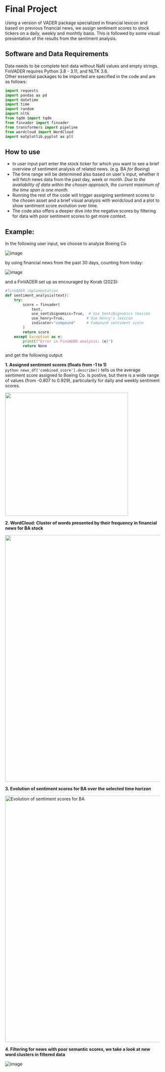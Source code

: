 # Final Project
Using a version of VADER package specialized in financial lexicon and based on previous financial news, we assign sentiment scores to stock tickers on a daily, weekly and monhtly basis.
This is followed by some visual presentation of the results from the sentiment analysis.

## Software and Data Requirements 

Data needs to be complete text data without NaN values and empty strings. 
FinVADER requires Python 3.8 - 3.11, and NLTK 3.6.  
Other essential packages to be imported are specified in the code and are as follows:
```python
import requests
import pandas as pd
import datetime
import time
import random
import nltk
from tqdm import tqdm
from finvader import finvader
from transformers import pipeline
from wordcloud import WordCloud
import matplotlib.pyplot as plt
```
## How to use

- In user input part enter the stock ticker for which you want to see a brief overview of sentiment analysis of related news. (e.g. BA *for Boeing*)  
- The time range will be determined also based on user's input, whether it will fetch news data from the past day, week or month. *Due to the availability of data within the chosen approach, the current maximum of the time span is one month.*  
- Running the rest of the code will trigger assigning sentiment scores to the chosen asset and a brief visual analysis with wordcloud and a plot to show sentiment score evolution over time.  
- The code also offers a deeper dive into the negative scores by filtering for data with poor sentiment scores to get more context.

## Example:

In the following user input, we choose to analyze Boeing Co
  
![image](https://github.com/user-attachments/assets/a1cb13dd-737a-4f33-9880-9da90e7e49e4)

by using financial news from the past 30 days, counting from today:  
  
![image](https://github.com/user-attachments/assets/659c9615-23e2-4b63-b911-374bbb2e2a55)

and a FinVADER set up as encouraged by Korab (2023):  

```python
#finVADER implementation
def sentiment_analysis(text):
    try:
        score = finvader(
            text,
            use_sentibignomics=True,  # Use SentiBignomics lexicon
            use_henry=True,          # Use Henry's lexicon
            indicator="compound"     # Compound sentiment score
        )
        return score
    except Exception as e:
        print(f"Error in FinVADER analysis: {e}")
        return None
```
and get the following output:  
  
  **1. Assigned sentiment scores (floats from -1 to 1)**  
```python news_df['combined_score'].describe()``` tells us the average sentiment score assigned to Boeing Co. is postive, but there is a wide range of values (from -0.807 to 0.929), particularily for daily and weekly sentiment scores.

<img src="https://github.com/user-attachments/assets/767e7832-f581-4634-9337-47bdf491d416" width="400"/>

   
  **2. WordCloud: Cluster of words presented by their frequency in financial news for BA stock**
  
<img src="https://github.com/user-attachments/assets/0bbe5eeb-4697-4ac1-a669-7fc960587d80" width="800"/>

  **3. Evolution of sentiment scores for BA over the selected time horizon**
  
<img src="https://github.com/user-attachments/assets/f5ec333e-14a3-4a0d-ab09-8a7997d7f432" alt="Evolution of sentiment scores for BA" width="800"/>

  **4. Filtering for news with poor semantic scores, we take a look at new word clusters in filtered data**  

  ![image](https://github.com/user-attachments/assets/157e10b7-1b2e-49c6-8de7-bcc6f903ba4f)


